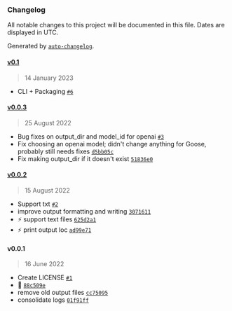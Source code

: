 ### Changelog

All notable changes to this project will be documented in this file. Dates are displayed in UTC.

Generated by [`auto-changelog`](https://github.com/CookPete/auto-changelog).

#### [v0.1](https://github.com/pszemraj/lm-api/compare/v0.0.3...v0.1)

> 14 January 2023

- CLI + Packaging [`#6`](https://github.com/pszemraj/lm-api/pull/6)

#### [v0.0.3](https://github.com/pszemraj/lm-api/compare/v0.0.2...v0.0.3)

> 25 August 2022

- Bug fixes on output_dir and model_id for openai [`#3`](https://github.com/pszemraj/lm-api/pull/3)
- Fix choosing an openai model; didn't change anything for Goose, probably still needs fixes [`d5bb05c`](https://github.com/pszemraj/lm-api/commit/d5bb05cf2aedd495afa63b599f8500e8d5734106)
- Fix making output_dir if it doesn't exist [`51836e0`](https://github.com/pszemraj/lm-api/commit/51836e0e0c54c6dfdffb415fffab11ccc1d6a9f2)

#### [v0.0.2](https://github.com/pszemraj/lm-api/compare/v0.0.1...v0.0.2)

> 15 August 2022

- Support txt [`#2`](https://github.com/pszemraj/lm-api/pull/2)
- improve output formatting and writing [`3071611`](https://github.com/pszemraj/lm-api/commit/3071611c677e57690b2d01c758f6e2490e998076)
- :zap: support text files [`625d2a1`](https://github.com/pszemraj/lm-api/commit/625d2a165720f1974d2bfe18449722a934e6e855)
- :zap: print output loc [`ad99e71`](https://github.com/pszemraj/lm-api/commit/ad99e7160e7f45a5c27b522e965595860f45517e)

#### v0.0.1

> 16 June 2022

- Create LICENSE [`#1`](https://github.com/pszemraj/lm-api/pull/1)
- :tada: [`88c509e`](https://github.com/pszemraj/lm-api/commit/88c509e010cfa1462a38ccde6503f4a9d4b9e092)
- remove old output files [`cc75095`](https://github.com/pszemraj/lm-api/commit/cc750954c5569fa45e697d10ef31af8b1cbba521)
- consolidate logs [`01f91ff`](https://github.com/pszemraj/lm-api/commit/01f91ffb5fec09261b5b52a77f0e15c261675f06)
